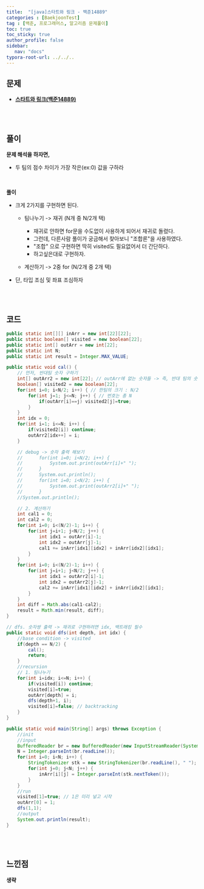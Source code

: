 ```yaml
---
title:  "[java]스타트와 링크 - 백준14889"
categories : [BaekjoonTest]
tag : [백준, 프로그래머스, 알고리즘 문제풀이]
toc: true
toc_sticky: true
author_profile: false
sidebar:
   nav: "docs"
typora-root-url: ../../..
---
```




## 문제

* **[스타트와 링크(백준14889)](https://www.acmicpc.net/problem/14889)**

<br><br>

## 풀이

**문제 해석을 하자면,**

* 두 팀의 점수 차이가 가장 작은(ex:0) 값을 구하라

<br>

**풀이**

* 크게 2가지를 구현하면 된다.
  * 팀나누기 -> 재귀 (N개 중 N/2개 택)
    * 재귀로 안하면 for문을 수도없이 사용하게 되어서 재귀로 돌렸다.
    * 그런데, 다른사람 풀이가 궁금해서 찾아보니 "조합론"을 사용하였다.
    * "조합" 으로 구현하면 딱히 visited도 필요없어서 더 간단하다.
    * 하고싶은대로 구현하자.
    
  * 계산하기 -> 2중 for (N/2개 중 2개 택)
  
* 단, 타입 조심 및 좌표 조심하자

<br><br>

## 코드

```java
public static int[][] inArr = new int[22][22];
public static boolean[] visited = new boolean[22];
public static int[] outArr = new int[22];
public static int N;
public static int result = Integer.MAX_VALUE;

public static void cal() {
    // 먼저, 반대팀 숫자 구하기
    int[] outArr2 = new int[22]; // outArr에 없는 숫자들 -> 즉, 반대 팀의 숫자
    boolean[] visited2 = new boolean[22];
    for(int i=0; i<N/2; i++) { // 한팀의 크기 : N/2
        for(int j=1; j<=N; j++) { // 번호는 총 N
            if(outArr[i]==j) visited2[j]=true;
        }
    }
    int idx = 0;
    for(int i=1; i<=N; i++) {
        if(visited2[i]) continue;
        outArr2[idx++] = i;
    }

    // debug -> 숫자 출력 해보기
    //		for(int i=0; i<N/2; i++) {
    //			System.out.print(outArr[i]+" ");
    //		}
    //		System.out.println();
    //		for(int i=0; i<N/2; i++) {
    //			System.out.print(outArr2[i]+" ");
    //		}
    //System.out.println();

    // 2. 계산하기
    int cal1 = 0;
    int cal2 = 0;
    for(int i=0; i<(N/2)-1; i++) {
        for(int j=i+1; j<N/2; j++) {
            int idx1 = outArr[i]-1;
            int idx2 = outArr[j]-1;
            cal1 += inArr[idx1][idx2] + inArr[idx2][idx1];
        }
    }
    for(int i=0; i<(N/2)-1; i++) {
        for(int j=i+1; j<N/2; j++) {
            int idx1 = outArr2[i]-1;
            int idx2 = outArr2[j]-1;
            cal2 += inArr[idx1][idx2] + inArr[idx2][idx1];
        }
    }
    int diff = Math.abs(cal1-cal2);
    result = Math.min(result, diff);
}

// dfs. 숫자쌍 출력 -> 재귀로 구현하려면 idx, 백트래킹 필수
public static void dfs(int depth, int idx) {
    //base condition -> visited
    if(depth == N/2) {
        cal();
        return;
    }
    //recursion
    // 1. 팀나누기
    for(int i=idx; i<=N; i++) {
        if(visited[i]) continue;
        visited[i]=true;
        outArr[depth] = i;
        dfs(depth+1, i);
        visited[i]=false; // backtracking
    }
}

public static void main(String[] args) throws Exception {
    //init
    //input
    BufferedReader br = new BufferedReader(new InputStreamReader(System.in));
    N = Integer.parseInt(br.readLine());
    for(int i=0; i<N; i++) {
        StringTokenizer stk = new StringTokenizer(br.readLine(), " ");
        for(int j=0; j<N; j++) {
            inArr[i][j] = Integer.parseInt(stk.nextToken());				
        }
    }
    //run
    visited[1]=true; // 1은 미리 넣고 시작
    outArr[0] = 1;
    dfs(1,1);
    //output
    System.out.println(result);
}
```

<br>**<br>**

## **느낀점**

**생략**
